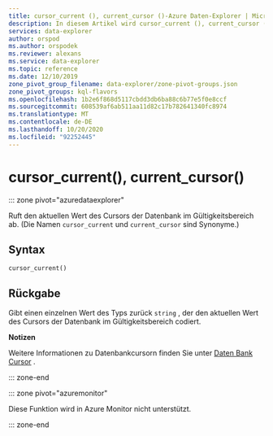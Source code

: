 ```yaml
---
title: cursor_current (), current_cursor ()-Azure Daten-Explorer | Microsoft-Dokumentation
description: In diesem Artikel wird cursor_current (), current_cursor () in Azure Daten-Explorer beschrieben.
services: data-explorer
author: orspod
ms.author: orspodek
ms.reviewer: alexans
ms.service: data-explorer
ms.topic: reference
ms.date: 12/10/2019
zone_pivot_group_filename: data-explorer/zone-pivot-groups.json
zone_pivot_groups: kql-flavors
ms.openlocfilehash: 1b2e6f868d5117cbdd3db6ba88c6b77e5f0e8ccf
ms.sourcegitcommit: 608539af6ab511aa11d82c17b782641340fc8974
ms.translationtype: MT
ms.contentlocale: de-DE
ms.lasthandoff: 10/20/2020
ms.locfileid: "92252445"
---
```

# <a name="cursor_current-current_cursor"></a>cursor_current(), current_cursor()

::: zone pivot="azuredataexplorer"

Ruft den aktuellen Wert des Cursors der Datenbank im Gültigkeitsbereich ab. (Die Namen `cursor_current` und `current_cursor` sind Synonyme.)

## <a name="syntax"></a>Syntax

`cursor_current()`

## <a name="returns"></a>Rückgabe

Gibt einen einzelnen Wert des Typs zurück `string` , der den aktuellen Wert des Cursors der Datenbank im Gültigkeitsbereich codiert.

**Notizen**

Weitere Informationen zu Datenbankcursorn finden Sie unter [Daten Bank Cursor](../management/databasecursor.md) .

::: zone-end

::: zone pivot="azuremonitor"

Diese Funktion wird in Azure Monitor nicht unterstützt.

::: zone-end
